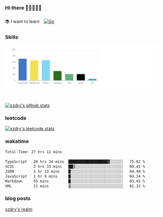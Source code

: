 ### Hi there 👋👋👋👋👋

 :books: I want to learn <a href="https://go.dev/" target="_blank"><img style="margin: 10px" src="https://profilinator.rishav.dev/skills-assets/go-original.svg" alt="Go" height="50" /></a>  

### Skills
![](img/2022-09-05-22-04-20.png)

<br />

[![xzdry's github stats](https://github-readme-stats.vercel.app/api?username=xzdry&count_private=true&show_icons=true&theme=vue)](https://github.com/xzdry)

### leetcode
[![xzdry's leetcode stats](https://leetcard.jacoblin.cool/xzdry-2?theme=light&font=Anek%20Kannada&site=cn)](https://leetcode.cn/u/xzdry-2/)

### wakatime
<!--START_SECTION:waka-->

```text
Total Time: 27 hrs 12 mins

TypeScript   20 hrs 24 mins  ██████████████████▓░░░░░░   75.02 %
SCSS         2 hrs 33 mins   ██▒░░░░░░░░░░░░░░░░░░░░░░   09.41 %
JSON         1 hr 13 mins    █░░░░░░░░░░░░░░░░░░░░░░░░   04.49 %
JavaScript   1 hr 9 mins     █░░░░░░░░░░░░░░░░░░░░░░░░   04.24 %
Markdown     55 mins         █░░░░░░░░░░░░░░░░░░░░░░░░   03.43 %
XML          21 mins         ▒░░░░░░░░░░░░░░░░░░░░░░░░   01.32 %
```

<!--END_SECTION:waka-->

### blog posts
[xzdry's realm](https://www.justdry.net/)

